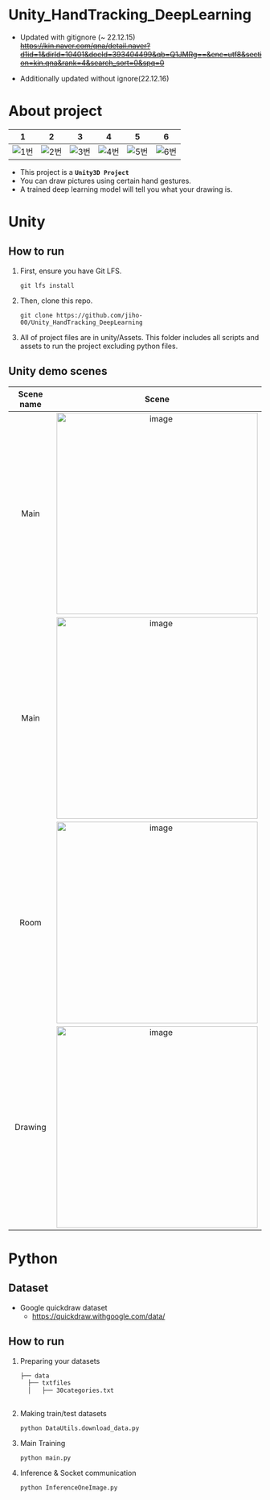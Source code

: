 # Unity_HandTracking_DeepLearning


- Updated with gitignore (~ 22.12.15)    
~~https://kin.naver.com/qna/detail.naver?d1id=1&dirId=10401&docId=393404499&qb=Q1JMRg==&enc=utf8&section=kin.qna&rank=4&search_sort=0&spq=0~~   


   
- Additionally updated without ignore(22.12.16)

# About project
|1|2|3|4|5|6|
|:---:|:---:|:---:|:---:|:---:|:---:|
|![1번](https://user-images.githubusercontent.com/61443621/208257091-b3247d4c-fa82-4f99-bde1-62e9159f401a.gif)|![2번](https://user-images.githubusercontent.com/61443621/208257064-46ec52fb-4962-4eda-af6b-b8d73d941f16.gif)|![3번](https://user-images.githubusercontent.com/61443621/208257074-f34738aa-5333-4f46-8070-55abe5f8d569.gif)|![4번](https://user-images.githubusercontent.com/61443621/208257081-60e200be-d45c-4ffd-86f3-b9182e37a38c.gif)|![5번](https://user-images.githubusercontent.com/61443621/208257085-b6eeb8fb-6b8e-4d36-afe7-07d03cbbd346.gif)|![6번](https://user-images.githubusercontent.com/61443621/208257088-ca8b695e-1c34-43eb-95b5-a85a6b05250b.gif)|
* This project is a  **`Unity3D Project`** <br>
* You can draw pictures using certain hand gestures. <br>
* A trained deep learning model will tell you what your drawing is.


# Unity
## How to run
1. First, ensure you have Git LFS.
   ```
   git lfs install  
   ```
2. Then, clone this repo.
   ```
   git clone https://github.com/jiho-00/Unity_HandTracking_DeepLearning   
   ```
3. All of project files are in unity/Assets. This folder includes all scripts and assets to run the project excluding python files.

## Unity demo scenes
|Scene name|Scene|
|:---:|:---:|
|Main|<img width="400" alt="image" src="https://user-images.githubusercontent.com/61443621/208255480-64118f70-3741-41d5-a52f-b0041259606e.png">| 
|Main|<img width="400" alt="image" src="https://user-images.githubusercontent.com/61443621/208255542-921e5797-7137-47ed-9618-b318d58c2d47.png">|
|Room|<img width="400" alt="image" src="https://user-images.githubusercontent.com/61443621/208255601-4e387590-e1f8-455c-94dc-29131ae1784c.png">|
|Drawing|<img width="400" alt="image" src="https://user-images.githubusercontent.com/61443621/208255662-214d6acc-f5c7-4802-b2a5-122d921e400e.png">|


# Python
## Dataset
* Google quickdraw dataset
   * https://quickdraw.withgoogle.com/data/
## How to run
1. Preparing your datasets
    ```bash
    ├── data
      ├── txtfiles
      │   ├── 30categories.txt
      
    ```
2. Making train/test datasets
   ```
   python DataUtils.download_data.py
   ```
3. Main Training
   ```
   python main.py
   ```

4. Inference & Socket communication
   ```
   python InferenceOneImage.py
   ```

